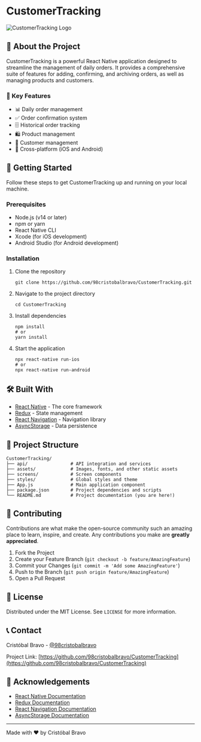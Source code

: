 # CustomerTracking

![CustomerTracking Logo](/assets/logo.png)

## 📱 About the Project

CustomerTracking is a powerful React Native application designed to streamline the management of daily orders. It provides a comprehensive suite of features for adding, confirming, and archiving orders, as well as managing products and customers.

### 🌟 Key Features

- 📊 Daily order management
- ✅ Order confirmation system
- 🗄️ Historical order tracking
- 🛍️ Product management
- 👥 Customer management
- 📱 Cross-platform (iOS and Android)

## 🚀 Getting Started

Follow these steps to get CustomerTracking up and running on your local machine.

### Prerequisites

- Node.js (v14 or later)
- npm or yarn
- React Native CLI
- Xcode (for iOS development)
- Android Studio (for Android development)

### Installation

1. Clone the repository

   ```
   git clone https://github.com/98cristobalbravo/CustomerTracking.git
   ```

2. Navigate to the project directory

   ```
   cd CustomerTracking
   ```

3. Install dependencies

   ```
   npm install
   # or
   yarn install
   ```

4. Start the application
   ```
   npx react-native run-ios
   # or
   npx react-native run-android
   ```

## 🛠️ Built With

- [React Native](https://reactnative.dev/) - The core framework
- [Redux](https://redux.js.org/) - State management
- [React Navigation](https://reactnavigation.org/) - Navigation library
- [AsyncStorage](https://react-native-async-storage.github.io/async-storage/) - Data persistence

## 📂 Project Structure

```
CustomerTracking/
├── api/                # API integration and services
├── assets/             # Images, fonts, and other static assets
├── screens/            # Screen components
├── styles/             # Global styles and theme
├── App.js              # Main application component
├── package.json        # Project dependencies and scripts
└── README.md           # Project documentation (you are here!)
```

## 🤝 Contributing

Contributions are what make the open-source community such an amazing place to learn, inspire, and create. Any contributions you make are **greatly appreciated**.

1. Fork the Project
2. Create your Feature Branch (`git checkout -b feature/AmazingFeature`)
3. Commit your Changes (`git commit -m 'Add some AmazingFeature'`)
4. Push to the Branch (`git push origin feature/AmazingFeature`)
5. Open a Pull Request

## 📄 License

Distributed under the MIT License. See `LICENSE` for more information.

## 📞 Contact

Cristóbal Bravo - [@98cristobalbravo](https://github.com/98cristobalbravo)

Project Link: [https://github.com/98cristobalbravo/CustomerTracking](https://github.com/98cristobalbravo/CustomerTracking)

## 🙏 Acknowledgements

- [React Native Documentation](https://reactnative.dev/docs/getting-started)
- [Redux Documentation](https://redux.js.org/introduction/getting-started)
- [React Navigation Documentation](https://reactnavigation.org/docs/getting-started)
- [AsyncStorage Documentation](https://react-native-async-storage.github.io/async-storage/docs/usage)

---

Made with ❤️ by Cristóbal Bravo
